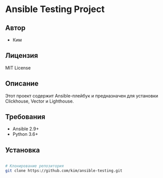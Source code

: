 # Ansible Testing Project

## Автор
- Ким

## Лицензия
MIT License

## Описание
Этот проект содержит Ansible-плейбук и предназначен для установки Clickhouse, Vector и Lighthouse.

## Требования
- Ansible 2.9+
- Python 3.6+

## Установка
```bash

# Клонирование репозитория
git clone https://github.com/kim/ansible-testing.git

